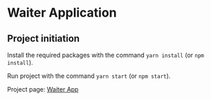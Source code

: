 
# Waiter Application

## Project initiation

Install the required packages with the command `yarn install` (or `npm install`).

Run project with the command `yarn start` (or `npm start`).

Project page: [Waiter App]()
